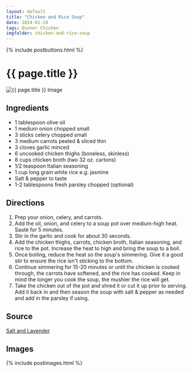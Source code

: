 ```yaml
---
layout: default
title: "Chicken and Rice Soup"
date: 2024-01-24
tags: Dinner Chicken
imgfolder: chicken-and-rice-soup
---
```


{% include postbuttons.html %}
  
# {{ page.title }}  

<img class="recipe-img" src="{{ site.baseurl }}/assets/img/{{ page.imgfolder }}/1.jpg" alt="{{ page.title }} Image">

## Ingredients

- 1 tablespoon olive oil
- 1 medium onion chopped small
- 3 sticks celery chopped small
- 3 medium carrots peeled & sliced thin
- 3 cloves garlic minced
- 6 uncooked chicken thighs (boneless, skinless)
- 8 cups chicken broth (two 32 oz. cartons)
- 1/2 teaspoon Italian seasoning
- 1 cup long grain white rice e.g. jasmine
- Salt & pepper to taste
- 1-2 tablespoons fresh parsley chopped (optional)
  
## Directions

1. Prep your onion, celery, and carrots. 
2. Add the oil, onion, and celery to a soup pot over medium-high heat. Sauté for 5 minutes.
3. Stir in the garlic and cook for about 30 seconds.
4. Add the chicken thighs, carrots, chicken broth, Italian seasoning, and rice to the pot. Increase the heat to high and bring the soup to a boil. 
5. Once boiling, reduce the heat so the soup's simmering. Give it a good stir to ensure the rice isn't sticking to the bottom.
6. Continue simmering for 15-20 minutes or until the chicken is cooked through, the carrots have softened, and the rice has cooked. Keep in mind the longer you cook the soup, the mushier the rice will get.
7. Take the chicken out of the pot and shred it or cut it up prior to serving. Add it back in and then season the soup with salt & pepper as needed and add in the parsley if using. 

## Source

[Salt and Lavender](https://www.saltandlavender.com/easy-chicken-and-rice-soup/)

## Images

{% include postimages.html %}
